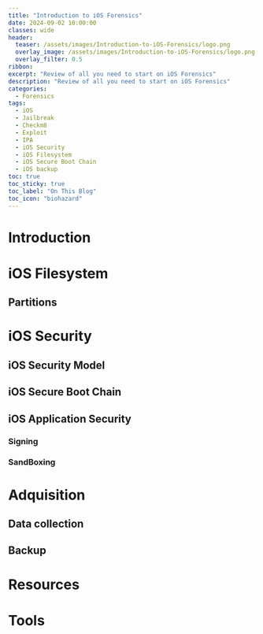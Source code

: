 ```yaml
---
title: "Introduction to iOS Forensics"
date: 2024-09-02 10:00:00
classes: wide
header:
  teaser: /assets/images/Introduction-to-iOS-Forensics/logo.png
  overlay_image: /assets/images/Introduction-to-iOS-Forensics/logo.png
  overlay_filter: 0.5
ribbon: 
excerpt: "Review of all you need to start on iOS Forensics"
description: "Review of all you need to start on iOS Forensics"
categories:
  - Forensics
tags:
  - iOS
  - Jailbreak
  - Checkm8
  - Exploit
  - IPA
  - iOS Security
  - iOS Filesystem
  - iOS Secure Boot Chain
  - iOS backup
toc: true
toc_sticky: true
toc_label: "On This Blog"
toc_icon: "biohazard"
---
```

# Introduction

# iOS Filesystem 
## Partitions

# iOS Security
## iOS Security Model
## iOS Secure Boot Chain
## iOS Application Security 
### Signing
### SandBoxing

# Adquisition
## Data collection
## Backup

# Resources

# Tools

